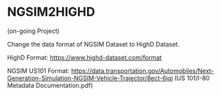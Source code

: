 # NGSIM2HIGHD
(on-going Project)

Change the data format of NGSIM Dataset to HighD Dataset.

HighD Format:
https://www.highd-dataset.com/format

NGSIM US101 Format:
https://data.transportation.gov/Automobiles/Next-Generation-Simulation-NGSIM-Vehicle-Trajector/8ect-6jqj (US 101/I-80 Metadata Documentation.pdf)
